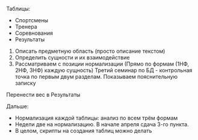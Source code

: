 Таблицы: 
- Спортсмены
- Тренера
- Соревнования
- Результаты  

1. Описать предметную область (просто описание текстом)
2. Определить сущности и их взаимодействие
3. Рассматриваем с позиции нормализации (Прямо по формам (1НФ, 2НФ, 3НФ) каждую сущность)
Третий семинар по БД - контрольная точка по первым двум разделам. Показываем пояснительную записку


Перенести вес в Результаты

Дальше: 
- Нормализация каждой таблицы: анализ по всем трём формам
- Недели две на нормализацию. В начале апреля сдача 3-го пункта.
- В целом, скрипты на создания таблиц можно делать

